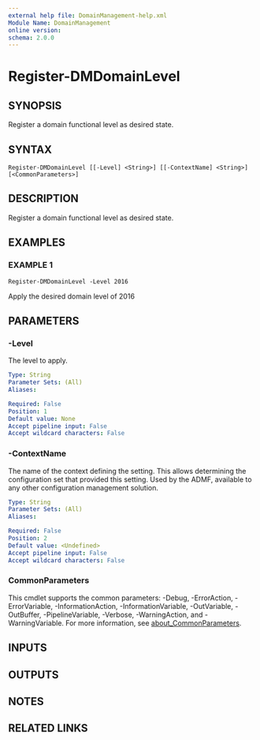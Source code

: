 ```yaml
---
external help file: DomainManagement-help.xml
Module Name: DomainManagement
online version:
schema: 2.0.0
---
```


# Register-DMDomainLevel

## SYNOPSIS
Register a domain functional level as desired state.

## SYNTAX

```
Register-DMDomainLevel [[-Level] <String>] [[-ContextName] <String>] [<CommonParameters>]
```

## DESCRIPTION
Register a domain functional level as desired state.

## EXAMPLES

### EXAMPLE 1
```
Register-DMDomainLevel -Level 2016
```

Apply the desired domain level of 2016

## PARAMETERS

### -Level
The level to apply.

```yaml
Type: String
Parameter Sets: (All)
Aliases:

Required: False
Position: 1
Default value: None
Accept pipeline input: False
Accept wildcard characters: False
```

### -ContextName
The name of the context defining the setting.
This allows determining the configuration set that provided this setting.
Used by the ADMF, available to any other configuration management solution.

```yaml
Type: String
Parameter Sets: (All)
Aliases:

Required: False
Position: 2
Default value: <Undefined>
Accept pipeline input: False
Accept wildcard characters: False
```

### CommonParameters
This cmdlet supports the common parameters: -Debug, -ErrorAction, -ErrorVariable, -InformationAction, -InformationVariable, -OutVariable, -OutBuffer, -PipelineVariable, -Verbose, -WarningAction, and -WarningVariable. For more information, see [about_CommonParameters](http://go.microsoft.com/fwlink/?LinkID=113216).

## INPUTS

## OUTPUTS

## NOTES

## RELATED LINKS
